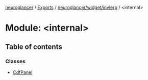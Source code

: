 [neuroglancer](../README.md) / [Exports](../modules.md) / [neuroglancer/widget/invlerp](neuroglancer_widget_invlerp.md) / <internal\>

# Module: <internal\>

## Table of contents

### Classes

- [CdfPanel](../classes/neuroglancer_widget_invlerp._internal_.CdfPanel.md)
